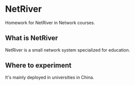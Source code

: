 # NetRiver
Homework for NetRiver in Network courses.

## What is NetRiver
NetRiver is a small network system specialized for education.

## Where to experiment
It's mainly deployed in universities in China.
